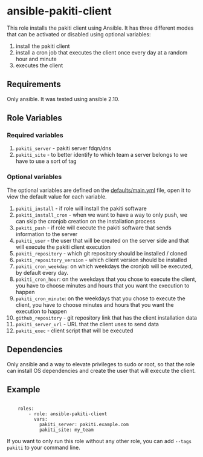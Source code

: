 # ansible-pakiti-client
This role installs the pakiti client using Ansible. 
It has three different modes that can be activated or disabled using optional variables:
1. install the pakiti client
1. install a cron job that executes the client once every day at a random hour and minute
1. executes the client

## Requirements

Only ansible.
It was tested using ansible 2.10.

## Role Variables

### Required variables
1. `pakiti_server` - pakiti server fdqn/dns
1. `pakiti_site` - to better identify to which team a server belongs to we have to use a sort of tag

### Optional variables
The optional variables are defined on the [defaults/main.yml](defaults/main.yml) file, open it to view the default value for each variable.

1. `pakiti_install` - if role will install the pakiti software
1. `pakiti_install_cron` - when we want to have a way to only push, we can skip the cronjob creation on the installation process
1. `pakiti_push` - if role will execute the pakiti software that sends information to the server
1. `pakiti_user` - the user that will be created on the server side and that will execute the pakiti client execution
1. `pakiti_repository` - which git repository should be installed / cloned
1. `pakiti_repository_version` - which client version should be installed
1. `pakiti_cron_weekday`: on which weekdays the cronjob will be executed, by default every day.
1. `pakiti_cron_hour`: on the weekdays that you chose to execute the client, you have to choose minutes and hours that you want the execution to happen
1. `pakiti_cron_minute`: on the weekdays that you chose to execute the client, you have to choose minutes and hours that you want the execution to happen
1. `github_repository` - git repository link that has the client installation data
1. `pakiti_server_url` - URL that the client uses to send data
1. `pakiti_exec` - client script that will be executed

## Dependencies
Only ansible and a way to elevate privileges to sudo or root, so that the role can install OS dependencies and create the user that will execute the client.

## Example
```jinja

    roles:
        - role: ansible-pakiti-client
          vars: 
            pakiti_server: pakiti.example.com
            pakiti_site: my_team
```

If you want to only run this role without any other role, you can add `--tags pakiti` to your command line.

